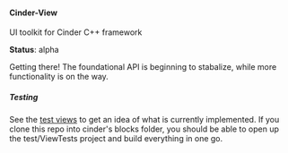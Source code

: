 #### Cinder-View

UI toolkit for Cinder C++ framework

__Status__: alpha

Getting there! The foundational API is beginning to stabalize, while more functionality is on the way.

##### Testing

See the [test views](test/src) to get an idea of what is currently implemented. If you clone this repo into cinder's blocks folder, you should be able to open up the test/ViewTests project and build everything in one go.
